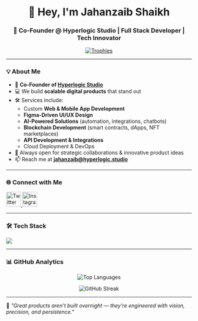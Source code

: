 <h1 align="center">👋 Hey, I'm Jahanzaib Shaikh</h1>  
<h3 align="center">🚀 Co-Founder @ Hyperlogic Studio | Full Stack Developer | Tech Innovator</h3>  

<p align="center">
  <a href="https://github.com/ryo-ma/github-profile-trophy">
    <img src="https://github-profile-trophy.vercel.app/?username=jahanzaibshaikh19&theme=onedark&margin-w=15&margin-h=15" alt="Trophies"/>                                  
  </a>    
</p>

---

### 💡 About Me  
- 🏢 **Co-Founder of [Hyperlogic Studio](https://www.hyperlogic.studio/)**     
- 💻 We build **scalable digital products** that stand out  
- 🛠️ Services include:  
  - Custom **Web & Mobile App Development**  
  - **Figma-Driven UI/UX Design**  
  - **AI-Powered Solutions** (automation, integrations, chatbots)  
  - **Blockchain Development** (smart contracts, dApps, NFT marketplaces)  
  - **API Development & Integrations**  
  - Cloud Deployment & DevOps  
- 🤝 Always open for strategic collaborations & innovative product ideas  
- 📫 Reach me at **jahanzaib@hyperlogic.studio**

---

### 🌐 Connect with Me  
<p align="left">
  <a href="https://twitter.com/jahanzaib699" target="blank">
    <img src="https://skillicons.dev/icons?i=twitter" height="40" alt="Twitter"/>
  </a>
  <a href="https://instagram.com/jahanzaib.ai" target="blank">
    <img src="https://skillicons.dev/icons?i=instagram" height="40" alt="Instagram"/>
  </a>
</p>

---

### 🛠️ Tech Stack  
<p>
  <img src="https://skillicons.dev/icons?i=html,css,bootstrap,tailwind,js,ts,react,next,nodejs,express,java,python,cpp,c,mongodb,mysql,sqlite,git,figma,ps,ai,solidity" />
</p>

---

### 📊 GitHub Analytics  
<p align="center">
  <img src="https://github-readme-stats.vercel.app/api/top-langs/?username=jahanzaibshaikh19&layout=compact&theme=radical" alt="Top Languages" />
</p>

<p align="center">
  <img src="https://github-readme-streak-stats.herokuapp.com/?user=jahanzaibshaikh19&theme=radical" alt="GitHub Streak" />
</p>

---
💬 *"Great products aren't built overnight — they're engineered with vision, precision, and persistence."*
